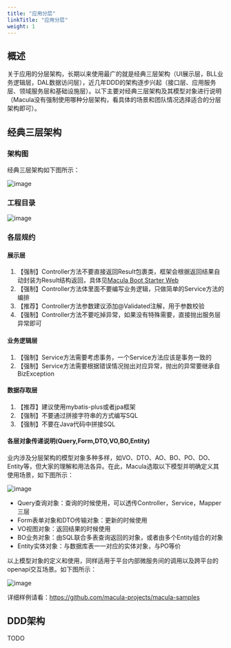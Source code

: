 ```yaml
---
title: "应用分层"
linkTitle: "应用分层"
weight: 1
---
```


## 概述

关于应用的分层架构，长期以来使用最广的就是经典三层架构（UI展示层，BLL业务逻辑层，DAL数据访问层），近几年DDD的架构逐步兴起（接口层、应用服务层、领域服务层和基础设施层）。以下主要对经典三层架构及其模型对象进行说明（Macula没有强制使用哪种分层架构，看具体的场景和团队情况选择适合的分层架构即可）。

## 经典三层架构

### 架构图

经典三层架构如下图所示：

![image](../../images/model-small.png)

### 工程目录

![image](../../images/structure.png)

### 各层规约

#### 展示层

1. 【强制】Controller方法不要直接返回Result包裹类，框架会根据返回结果自动封装为Result结构返回，具体见[Macula Boot Starter Web](../../../../01_services/框架基础/web)
2. 【强制】Controller方法体里面不要编写业务逻辑，只做简单的Service方法的编排
3. 【推荐】Controller方法参数建议添加@Validated注解，用于参数校验
4. 【强制】Controller方法不要吃掉异常，如果没有特殊需要，直接抛出服务层异常即可

#### 业务逻辑层

1. 【强制】Service方法需要考虑事务，一个Service方法应该是事务一致的
2. 【强制】Service方法需要根据错误情况抛出对应异常，抛出的异常要继承自BizException

#### 数据存取层

1. 【推荐】建议使用mybatis-plus或者jpa框架
2. 【强制】不要通过拼接字符串的方式编写SQL
3. 【强制】不要在Java代码中拼接SQL



#### 各层对象传递说明(Query,Form,DTO,VO,BO,Entity)

业内涉及分层架构的模型对象多种多样，如VO、DTO、AO、BO、PO、DO、Entity等，但大家的理解和用法各异。在此，Macula选取以下模型并明确定义其使用场景，如下图所示：

![image](../../images/layer-model.png)

+ Query查询对象：查询的时候使用，可以透传Controller，Service，Mapper三层
+ Form表单对象和DTO传输对象：更新的时候使用
+ VO视图对象：返回结果的时候使用
+ BO业务对象：由SQL联合多表查询返回的对象，或者由多个Entity组合的对象
+ Entity实体对象：与数据库表一一对应的实体对象，与PO等价

以上模型对象的定义和使用，同样适用于平台内部微服务间的调用以及跨平台的openapi交互场景。如下图所示：

![image](../../images/model2.png)

详细样例请看：https://github.com/macula-projects/macula-samples



## DDD架构

TODO